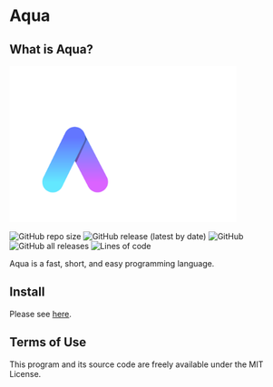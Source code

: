 # Aqua

## What is Aqua?

<img src="./image/aqua-full.png" width="400px"></img>

![GitHub repo size](https://img.shields.io/github/repo-size/e6nlaq/aqua?label=Repo%20Size&logo=github) ![GitHub release (latest by date)](https://img.shields.io/github/v/release/e6nlaq/aqua?color=%233FB950&label=Latest%20Release&logo=github) ![GitHub](https://img.shields.io/github/license/e6nlaq/aqua?label=License) ![GitHub all releases](https://img.shields.io/github/downloads/e6nlaq/aqua/total?label=Download) ![Lines of code](https://img.shields.io/tokei/lines/github/e6nlaq/aqua?label=Code%20Lines)

Aqua is a fast, short, and easy programming language.

## Install

Please see [here](./docs/install.md).

## Terms of Use

This program and its source code are freely available under the MIT License.
